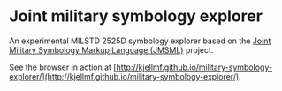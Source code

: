 Joint military symbology explorer
=================================

An experimental MILSTD 2525D symbology explorer based on the [Joint Military Symbology Markup Language (JMSML)](https://github.com/Esri/joint-military-symbology-xml) 
project.

See the browser in action at [http://kjellmf.github.io/military-symbology-explorer/](http://kjellmf.github.io/military-symbology-explorer/).
